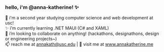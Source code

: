 ### hello, i'm @anna-katherine! ✨
🍓 i'm a second year studying computer science and web development at usc!  
✨ i’m currently learning .NET MAUI (C# and XAML)  
👯 i’m looking to collaborate on anything! (hackathons, designathons, design or engineering projects~)  
📫 reach me at annakath@usc.edu | 🤗 visit me at www.annakatherine.me  



<!--
**anna-katherine/anna-katherine** is a ✨ _special_ ✨ repository because its `README.md` (this file) appears on your GitHub profile.

Here are some ideas to get you started:

- 🔭 I’m currently working on ...
- ✨ I’m currently learning ...
- 👯 I’m looking to collaborate on ...
- 🤔 I’m looking for help with ...
- 💬 Ask me about ...
- 📫 How to reach me: ...
- 😄 Pronouns: ...
- ⚡ Fun fact: ...
-->
